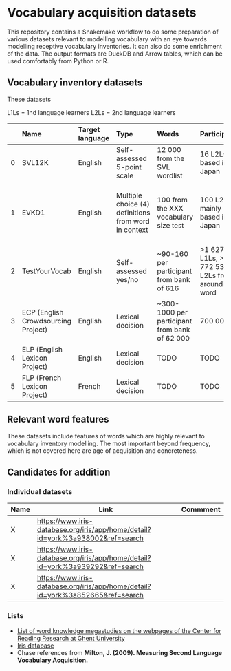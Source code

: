 # Vocabulary acquisition datasets

This repository contains a Snakemake workflow to do some preparation of various
datasets relevant to modelling vocabulary with an eye towards modelling
receptive vocabulary inventories. It can also do some enrichment of the data.
The output formats are DuckDB and Arrow tables, which can be used comfortably
from Python or R.

## Vocabulary inventory datasets

These datasets 

L1Ls = 1nd language learners
L2Ls = 2nd language learners

[//]: # (START_TABLE)

|    | Name                                | Target language   | Type                                                 | Words                                         | Participants                                          | Availability                                                                               |
|---:|:------------------------------------|:------------------|:-----------------------------------------------------|:----------------------------------------------|:------------------------------------------------------|:-------------------------------------------------------------------------------------------|
|  0 | SVL12K                              | English           | Self-assessed 5-point scale                          | 12 000 from the SVL wordlist                  | 16 L2Ls based in Japan                                | [Personal website](http://yoehara.com/esl-vocabulary-dataset/)                             |
|  1 | EVKD1                               | English           | Multiple choice (4) definitions from word in context | 100 from the XXX vocabulary size test         | 100 L2Ls mainly based in Japan                        | [Personal website](http://yoehara.com/EVKD1/) (currently broken; direct request via email) |
|  2 | TestYourVocab                       | English           | Self-assessed yes/no                                 | ~90-160 per participant from bank of 616      | >1 627 968 L1Ls, >5 772 534 L2Ls from around the word | Direct request via email                                                                   |
|  3 | ECP (English Crowdsourcing Project) | English           | Lexical decision                                     | ~300-1000 per participant from bank of 62 000 | 700 000                                               | [Repository](https://osf.io/v25ek/)                                                        |
|  4 | ELP (English Lexicon Project)       | English           | Lexical decision                                     | TODO                                          | TODO                                                  | [Repository](https://osf.io/rpx87/)                                                        |
|  5 | FLP (French Lexicon Project)        | French            | Lexical decision                                     | TODO                                          | TODO                                                  | [Repository](https://osf.io/f8kc4/)                                                        |

[//]: # (END_TABLE)

## Relevant word features

These datasets include features of words which are highly relevant to
vocabulary inventory modelling. The most important beyond frequency, which is
not covered here are age of acquisition and concreteness.

## Candidates for addition

### Individual datasets

| Name | Link | Commment |
|------|------|----------|
| X | https://www.iris-database.org/iris/app/home/detail?id=york%3a938002&ref=search |  |
| X | https://www.iris-database.org/iris/app/home/detail?id=york%3a939292&ref=search |  |
| X | https://www.iris-database.org/iris/app/home/detail?id=york%3a852665&ref=search |  |

### Lists

 * [List of word knowledge megastudies on the webpages of the Center for Reading Research at Ghent University](http://crr.ugent.be/programs-data/megastudy-data-available)
 * [Iris database](https://www.iris-database.org/)
 * Chase references from **Milton, J. (2009). Measuring Second Language Vocabulary Acquisition.**

